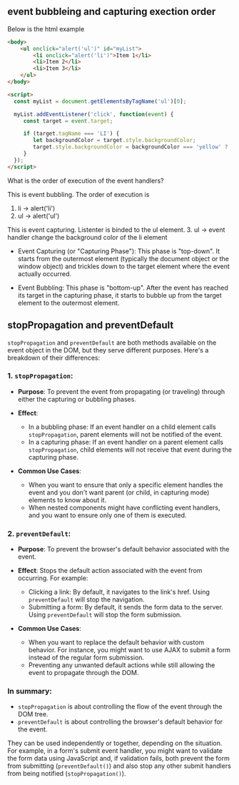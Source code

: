 
## event bubbleing and capturing exection order

Below is the html example

```html
<body>
	<ul onclick="alert('ul')" id="myList">
		<li onclick="alert('li')">Item 1</li>
		<li>Item 2</li>
		<li>Item 3</li>
	</ul>
</body>

<script>
  const myList = document.getElementsByTagName('ul')[0];

  myList.addEventListener('click', function(event) {
     const target = event.target;

     if (target.tagName === 'LI') {
        let backgroundColor = target.style.backgroundColor;
        target.style.backgroundColor = backgroundColor === 'yellow' ? '' : 'yellow';
     }
  });
</script>
```

What is the order of execution of the event handlers?

This is event bubbling. The order of execution is
1. li -> alert('li')
2. ul -> alert('ul')

This is event capturing. Listenter is binded to the ul element.
3. ul -> event handler change the background color of the li element

- Event Capturing (or "Capturing Phase"): This phase is "top-down". It starts from the outermost element (typically the document object or the window object) and trickles down to the target element where the event actually occurred.

- Event Bubbling: This phase is "bottom-up". After the event has reached its target in the capturing phase, it starts to bubble up from the target element to the outermost element.

## stopPropagation and preventDefault


`stopPropagation` and `preventDefault` are both methods available on the event object in the DOM, but they serve different purposes. Here's a breakdown of their differences:

### 1. `stopPropagation`:

- **Purpose**: To prevent the event from propagating (or traveling) through either the capturing or bubbling phases.
  
- **Effect**:
  - In a bubbling phase: If an event handler on a child element calls `stopPropagation`, parent elements will not be notified of the event.
  - In a capturing phase: If an event handler on a parent element calls `stopPropagation`, child elements will not receive that event during the capturing phase.
  
- **Common Use Cases**: 
  - When you want to ensure that only a specific element handles the event and you don't want parent (or child, in capturing mode) elements to know about it.
  - When nested components might have conflicting event handlers, and you want to ensure only one of them is executed.

### 2. `preventDefault`:

- **Purpose**: To prevent the browser's default behavior associated with the event.
  
- **Effect**: Stops the default action associated with the event from occurring. For example:
  - Clicking a link: By default, it navigates to the link's href. Using `preventDefault` will stop the navigation.
  - Submitting a form: By default, it sends the form data to the server. Using `preventDefault` will stop the form submission.
  
- **Common Use Cases**: 
  - When you want to replace the default behavior with custom behavior. For instance, you might want to use AJAX to submit a form instead of the regular form submission.
  - Preventing any unwanted default actions while still allowing the event to propagate through the DOM.

### In summary:

- `stopPropagation` is about controlling the flow of the event through the DOM tree.
- `preventDefault` is about controlling the browser's default behavior for the event.

They can be used independently or together, depending on the situation. For example, in a form's submit event handler, you might want to validate the form data using JavaScript and, if validation fails, both prevent the form from submitting (`preventDefault()`) and also stop any other submit handlers from being notified (`stopPropagation()`).